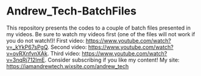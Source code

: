 # Andrew_Tech-BatchFiles
This repository presents the codes to a couple of batch files presented in my videos. Be sure to watch my videos first (one of the files will not work if you do not watch!)!
First video: https://www.youtube.com/watch?v=_kYkP67sPgQ.
Second video: https://www.youtube.com/watch?v=ovRXnfvnXAk.
Third video: https://www.youtube.com/watch?v=3nqRj712lmE.
Consider subscribing if you like my content!
My site: https://iamandrewtech.wixsite.com/andrew_tech
